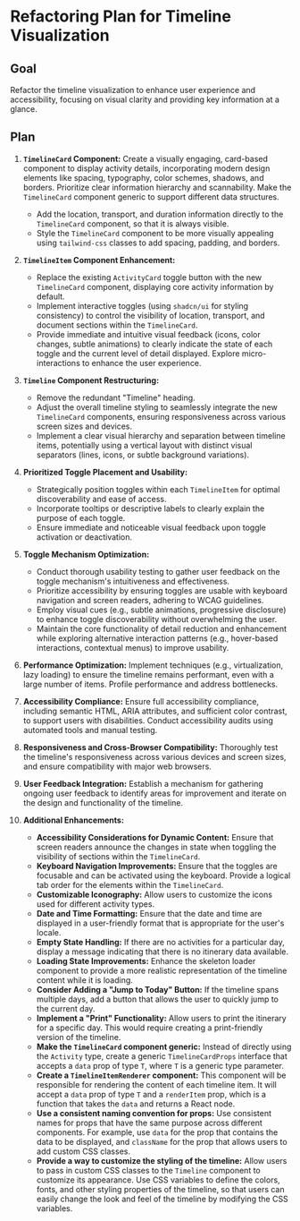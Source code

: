 # Refactoring Plan for Timeline Visualization

## Goal

Refactor the timeline visualization to enhance user experience and accessibility, focusing on visual clarity and providing key information at a glance.

## Plan

1. **`TimelineCard` Component:** Create a visually engaging, card-based component to display activity details, incorporating modern design elements like spacing, typography, color schemes, shadows, and borders. Prioritize clear information hierarchy and scannability. Make the `TimelineCard` component generic to support different data structures.
    * Add the location, transport, and duration information directly to the `TimelineCard` component, so that it is always visible.
    * Style the `TimelineCard` component to be more visually appealing using `tailwind-css` classes to add spacing, padding, and borders.

2. **`TimelineItem` Component Enhancement:**
    * Replace the existing `ActivityCard` toggle button with the new `TimelineCard` component, displaying core activity information by default.
    * Implement interactive toggles (using `shadcn/ui` for styling consistency) to control the visibility of location, transport, and document sections within the `TimelineCard`.
    * Provide immediate and intuitive visual feedback (icons, color changes, subtle animations) to clearly indicate the state of each toggle and the current level of detail displayed. Explore micro-interactions to enhance the user experience.

3. **`Timeline` Component Restructuring:**
    * Remove the redundant "Timeline" heading.
    * Adjust the overall timeline styling to seamlessly integrate the new `TimelineCard` components, ensuring responsiveness across various screen sizes and devices.
    * Implement a clear visual hierarchy and separation between timeline items, potentially using a vertical layout with distinct visual separators (lines, icons, or subtle background variations).

4. **Prioritized Toggle Placement and Usability:**
    * Strategically position toggles within each `TimelineItem` for optimal discoverability and ease of access.
    * Incorporate tooltips or descriptive labels to clearly explain the purpose of each toggle.
    * Ensure immediate and noticeable visual feedback upon toggle activation or deactivation.

5. **Toggle Mechanism Optimization:**
    * Conduct thorough usability testing to gather user feedback on the toggle mechanism's intuitiveness and effectiveness.
    * Prioritize accessibility by ensuring toggles are usable with keyboard navigation and screen readers, adhering to WCAG guidelines.
    * Employ visual cues (e.g., subtle animations, progressive disclosure) to enhance toggle discoverability without overwhelming the user.
    * Maintain the core functionality of detail reduction and enhancement while exploring alternative interaction patterns (e.g., hover-based interactions, contextual menus) to improve usability.

6. **Performance Optimization:** Implement techniques (e.g., virtualization, lazy loading) to ensure the timeline remains performant, even with a large number of items. Profile performance and address bottlenecks.

7. **Accessibility Compliance:** Ensure full accessibility compliance, including semantic HTML, ARIA attributes, and sufficient color contrast, to support users with disabilities. Conduct accessibility audits using automated tools and manual testing.

8. **Responsiveness and Cross-Browser Compatibility:** Thoroughly test the timeline's responsiveness across various devices and screen sizes, and ensure compatibility with major web browsers.

9. **User Feedback Integration:** Establish a mechanism for gathering ongoing user feedback to identify areas for improvement and iterate on the design and functionality of the timeline.

10. **Additional Enhancements:**
    * **Accessibility Considerations for Dynamic Content:** Ensure that screen readers announce the changes in state when toggling the visibility of sections within the `TimelineCard`.
    * **Keyboard Navigation Improvements:** Ensure that the toggles are focusable and can be activated using the keyboard. Provide a logical tab order for the elements within the `TimelineCard`.
    * **Customizable Iconography:** Allow users to customize the icons used for different activity types.
    * **Date and Time Formatting:** Ensure that the date and time are displayed in a user-friendly format that is appropriate for the user's locale.
    * **Empty State Handling:** If there are no activities for a particular day, display a message indicating that there is no itinerary data available.
    * **Loading State Improvements:** Enhance the skeleton loader component to provide a more realistic representation of the timeline content while it is loading.
    * **Consider Adding a "Jump to Today" Button:** If the timeline spans multiple days, add a button that allows the user to quickly jump to the current day.
    * **Implement a "Print" Functionality:** Allow users to print the itinerary for a specific day. This would require creating a print-friendly version of the timeline.
    * **Make the `TimelineCard` component generic:** Instead of directly using the `Activity` type, create a generic `TimelineCardProps` interface that accepts a `data` prop of type `T`, where `T` is a generic type parameter.
    * **Create a `TimelineItemRenderer` component:** This component will be responsible for rendering the content of each timeline item. It will accept a `data` prop of type `T` and a `renderItem` prop, which is a function that takes the `data` and returns a React node.
    * **Use a consistent naming convention for props:** Use consistent names for props that have the same purpose across different components. For example, use `data` for the prop that contains the data to be displayed, and `className` for the prop that allows users to add custom CSS classes.
    * **Provide a way to customize the styling of the timeline:** Allow users to pass in custom CSS classes to the `Timeline` component to customize its appearance. Use CSS variables to define the colors, fonts, and other styling properties of the timeline, so that users can easily change the look and feel of the timeline by modifying the CSS variables.
